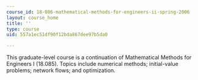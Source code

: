 ```yaml
---
course_id: 18-086-mathematical-methods-for-engineers-ii-spring-2006
layout: course_home
title: ''
type: course
uid: 557a1ec51df90f12bda867dee97b5da0

---
```

This graduate-level course is a continuation of Mathematical Methods for Engineers I (18.085). Topics include numerical methods; initial-value problems; network flows; and optimization.

